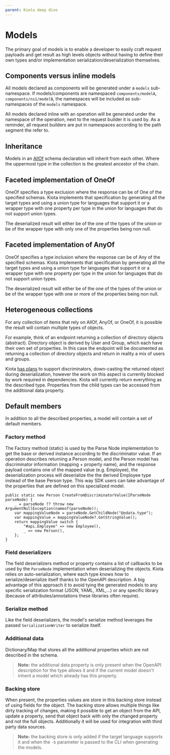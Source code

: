 ```yaml
---
parent: Kiota deep dive
---
```


# Models

The primary goal of models is to enable a developer to easily craft request payloads and get result as high levels objects without having to define their own types and/or implementation serialization/deserialization themselves.

## Components versus inline models

All models declared as components will be generated under a `models` sub-namespace. If models/components are namespaced `components/modelA`, `components/ns1/modelB`, the namespaces will be included as sub-namespaces of the `models` namespace.

All models declared inline with an operation will be generated under the namespace of the operation, next to the request builder it is used by. As a reminder, all request builders are put in namespaces according to the path segment the refer to.

## Inheritance

Models in an [AllOf](https://spec.openapis.org/oas/latest.html#composition-and-inheritance-polymorphism) schema declaration will inherit from each other. Where the uppermost type in the collection is the greatest ancestor of the chain.

## Faceted implementation of OneOf

OneOf specifies a type exclusion where the response can be of One of the specified schemas. Kiota implements that specification by generating all the target types and using a union type for languages that support it or a wrapper type with one property per type in the union for languages that do not support union types.

The deserialized result will either be of the one of the types of the union or be of the wrapper type with only one of the properties being non null.

## Faceted implementation of AnyOf

OneOf specifies a type inclusion where the response can be of Any of the specified schemas. Kiota implements that specification by generating all the target types and using a union type for languages that support it or a wrapper type with one property per type in the union for languages that do not support union types.

The deserialized result will either be of the one of the types of the union or be of the wrapper type with one or more of the properties being non null.

## Heterogeneous collections

For any collection of items that rely on AllOf, AnyOf, or OneOf, it is possible the result will contain multiple types of objects.

For example, think of an endpoint returning a collection of directory objects (abstract). Directory object is derived by User and Group, which each have their own set of properties. In this case the endpoint will be documented as returning a collection of directory objects and return in reality a mix of users and groups.

Kiota [has plans](https://github.com/microsoft/kiota/issues/648) to support discriminators, down-casting the returned object during deserialization, however the work on this aspect is currently blocked by work required in dependencies. Kiota will currently return everything as the described type. Properties from the child types can be accessed from the additional data property.

## Default members

In addition to all the described properties, a model will contain a set of default members.

### Factory method

The Factory method (static) is used by the Parse Node implementation to get the base or derived instance according to the discriminator value. If an operation describes returning a Person model, and the Person model has discriminator information (mapping + property name), and the response payload contains one of the mapped value (e.g. Employee), the deserialization process will deserialize the the derived Employee type instead of the base Person type. This way SDK users can take advantage of the properties that are defined on this specialized model.

```CSharp
public static new Person CreateFromDiscriminatorValue(IParseNode parseNode) {
    _ = parseNode ?? throw new ArgumentNullException(nameof(parseNode));
    var mappingValueNode = parseNode.GetChildNode("@odata.type");
    var mappingValue = mappingValueNode?.GetStringValue();
    return mappingValue switch {
        "#api.Employee" => new Employee(),
        _ => new Person(),
    };
}
```

### Field deserializers

The field deserializers method or property contains a list of callbacks to be used by the `ParseNode` implementation when deserializing the objects. Kiota relies on auto-serialization, where each type *knows* how to serialize/deserialize itself thanks to the OpenAPI description. A big advantage of this approach it to avoid tying the generated models to any specific serialization format (JSON, YAML, XML,...) or any specific library (because of attributes/annotations these libraries often require).

### Serialize method

Like the field deserializers, the model's serialize method leverages the passed `SerializationWriter` to serialize itself.

### Additional data

Dictionary/Map that stores all the additional properties which are not described in the schema.

> **Note:** the additional data property is only present when the OpenAPI description for the type allows it and if the current model doesn't inherit a model which already has this property.

### Backing store

When present, the properties values are store in this backing store instead of using fields for the object. The backing store allows multiple things like dirty tracking of changes, making it possible to get an object from the API, update a property, send that object back with only the changed property and not the full objects. Additionally it will be used for integration with third party data sources.

> **Note:** the backing store is only added if the target language supports it and when the `-b` parameter is passed to the CLI when generating the models.

